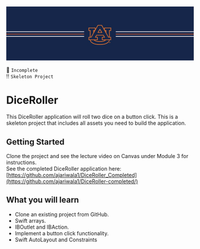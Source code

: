 ![alt text](https://github.com/ajariwala1/DiceRoller/blob/main/docs/banner_au.png?raw=true)


:stop_sign: `Incomplete` <br/>
:bangbang: `Skeleton Project`

# DiceRoller

This DiceRoller application will roll two dice on a button click. 
This is a skeleton project that includes all assets you need to build the application.

## Getting Started

Clone the project and see the lecture video on Canvas under Module 3 for instructions. <br/>
See the completed DiceRoller application here: <br/>
[https://github.com/ajariwala1/DiceRoller_Completed](https://github.com/ajariwala1/DiceRoller-completed/)

## What you will learn

- Clone an existing project from GitHub.
- Swift arrays.
- IBOutlet and IBAction.
- Implement a button click functionality.
- Swift AutoLayout and Constraints

